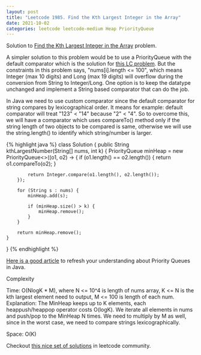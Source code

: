 ```yaml
---
layout: post
title: "Leetcode 1985. Find the Kth Largest Integer in the Array"
date: 2021-10-02
categories: leetcode leetcode-medium Heap PriorityQueue
---
```


Solution to [Find the Kth Largest Integer in the Array][leetcode2] problem.

A simpler solution to this problem would be to use a PriorityQueue<Integer> with the default comparator which is the solution for [this LC problem][leetcode1]. But the constraints in this problem says, "nums[i].length <= 100", which means Integer (max 10 digits) and Long (max 19 digits) will overflow during the conversion from String to Integer/Long. One option is to keep the datatype unchanged and implement a String based comparator that can do the job.

In Java we need to use custom comparator since the default comparator for string compares by lexicographical order. It means for example: default comparator will treat "123" < "14" because "2" < "4". So to overcome this, we will have a comparator which uses compareTo() method only if the string length of two objects to be compared is same, otherwise we will use the string.length() to identify which string/number is larger.

{% highlight java %}
class Solution {
    public String kthLargestNumber(String[] nums, int k) {
        PriorityQueue<String> minHeap = new PriorityQueue<>((o1, o2) -> {
            if (o1.length() == o2.length()) {
                return o1.compareTo(o2);
            }
            
            return Integer.compare(o1.length(), o2.length());
        });
        
        for (String s : nums) {
            minHeap.add(s);
            
            if (minHeap.size() > k) {
                minHeap.remove();
            }
        }
        
        return minHeap.remove();
    }
}
{% endhighlight %}

[Here is a good article][priorityqueue] to refresh your understanding about Priority Queues in Java.

Complexity

Time: O(NlogK * M), where N <= 10^4 is length of nums array, K <= N is the kth largest element need to output, M <= 100 is length of each num.
Explanation: The MinHeap keeps up to K elements, each heappush/heappop operator costs O(logK). We iterate all elements in nums and push/pop to the MinHeap N times. We need to multiply by M as well, since in the worst case, we need to compare strings lexicographically.

Space: O(K)

Checkout [this nice set of solutions][nice-solution] in leetcode community.

[leetcode1]:https://leetcode.com/problems/kth-largest-element-in-an-array/description/
[leetcode2]:https://leetcode.com/problems/find-the-kth-largest-integer-in-the-array/
[priorityqueue]:https://www.scaler.com/topics/java-priority-queue-comparator/
[nice-solution]:https://leetcode.com/problems/find-the-kth-largest-integer-in-the-array/solutions/1431847/c-java-python-3-solutions-minheap-maxheap-quickselect-clean-concise/
